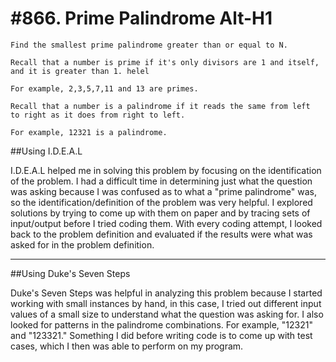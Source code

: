 #866. Prime Palindrome
Alt-H1
======

```
Find the smallest prime palindrome greater than or equal to N.

Recall that a number is prime if it's only divisors are 1 and itself,
and it is greater than 1. helel

For example, 2,3,5,7,11 and 13 are primes.

Recall that a number is a palindrome if it reads the same from left
to right as it does from right to left.

For example, 12321 is a palindrome.
```

##Using I.D.E.A.L

I.D.E.A.L helped me in solving this problem by focusing on the identification
of the problem. I had a difficult time in determining just what the question
was asking because I was confused as to what a "prime palindrome" was, so
the identification/definition of the problem was very helpful. I explored
solutions by trying to come up with them on paper and by tracing sets of
input/output before I tried coding them. With every coding attempt, I looked
back to the problem definition and evaluated if the results were what was asked
for in the problem definition.


***

##Using Duke's Seven Steps

Duke's Seven Steps was helpful in analyzing this problem because I started working
with small instances by hand, in this case, I tried out different input values
of a small size to understand what the question was asking for. I also looked for
patterns in the palindrome combinations. For example, "12321" and "123321." Something
I did before writing code is to come up with test cases, which I then was able to
perform on my program.

